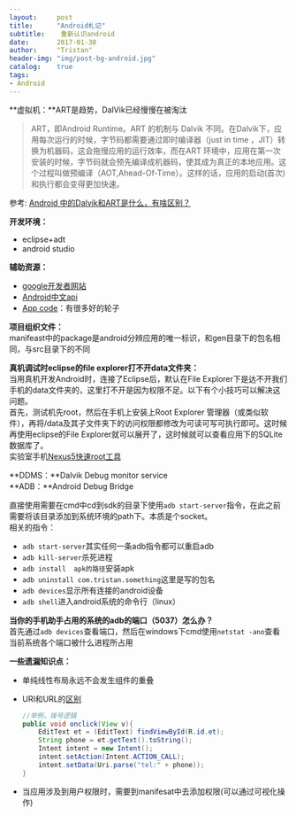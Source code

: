 ```yaml
---
layout:     post
title:      "Android札记"
subtitle:    重新认识android
date:       2017-01-30
author:     "Tristan"
header-img: "img/post-bg-android.jpg"
catalog:    true
tags:
- Android 
---
```


 **虚拟机：**ART是趋势，DalVik已经慢慢在被淘汰<br>
 > ART，即Android Runtime。ART 的机制与 Dalvik 不同。在Dalvik下，应用每次运行的时候，字节码都需要通过即时编译器（just in time ，JIT）转换为机器码，这会拖慢应用的运行效率，而在ART 环境中，应用在第一次安装的时候，字节码就会预先编译成机器码，使其成为真正的本地应用。这个过程叫做预编译（AOT,Ahead-Of-Time）。这样的话，应用的启动(首次)和执行都会变得更加快速。<br>

参考: [Android 中的Dalvik和ART是什么，有啥区别？](http://www.jianshu.com/p/58f817d176b7)

**开发环境：**<br>
- eclipse+adt<br>
- android studio

**辅助资源：**<br>
- [google开发者网站](https://developer.android.com/index.html)<br>
- [Android中文api](www.android-doc.com)<br>
- [App code](http://appxcode.com)：有很多好的轮子

**项目组织文件：**<br>
manifeast中的package是android分辨应用的唯一标识，和gen目录下的包名相同，与src目录下的不同

**真机调试时eclipse的file explorer打不开data文件夹：**<br>
当用真机开发Android时，连接了Eclipse后，默认在File Explorer下是达不开我们手机的data文件夹的，这里打不开是因为权限不足。以下有个小技巧可以解决这问题。<br>
首先，测试机先root，然后在手机上安装上Root Explorer 管理器（或类似软件），再将/data及其子文件夹下的访问权限都修改为可读可写可执行即可。这时候再使用eclipse的File Explorer就可以展开了，这时候就可以查看应用下的SQLite数据库了。<br>
实验室手机[Nexus5快速root工具](http://www.shuame.com/faq/root-tutorial/2613-google-nexus5.html)

**DDMS：**Dalvik Debug monitor service<br>
**ADB：**Android Debug Bridge

直接使用需要在cmd中cd到sdk的目录下使用`adb start-server`指令，在此之前需要将该目录添加到系统环境的path下。本质是个socket。<br>
相关的指令：<br>
- `adb start-server`其实任何一条adb指令都可以重启adb<br>
- `adb kill-server`杀死进程<br>
- `adb install  apk的路径`安装apk<br>
- `adb uninstall com.tristan.something`这里是写的包名<br>
- `adb devices`显示所有连接的android设备<br>
- `adb shell`进入android系统的命令行（linux）<br>

**当你的手机助手占用的系统的adb的端口（5037）怎么办？**<br>
首先通过`adb devices`查看端口，然后在windows下cmd使用`netstat -ano`查看当前系统各个端口被什么进程所占用

**一些遗漏知识点：**<br>
- 单纯线性布局永远不会发生组件的重叠<br>
- URI和URL的[区别](https://www.zhihu.com/question/21950864)<br>
  ```java
  //举例，拨号逻辑
  public void onclick(View v){
      EditText et = (EditText) findViewById(R.id.et);
      String phone = et.getText().toString();
      Intent intent = new Intent();
	  intent.setAction(Intent.ACTION_CALL);
	  intent.setData(Uri.parse("tel:" + phone));
  }
  ```

- 当应用涉及到用户权限时，需要到manifesat中去添加权限(可以通过可视化操作)